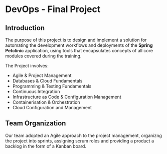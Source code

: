 # DevOps - Final Project

## Introduction

The purpose of this project is to design and implement a solution for automating the development workflows and deployments of the **Spring Petclinic** application, using tools that encapsulates concepts of all core modules covered during the training. 

The Project involves:

* Agile & Project Management
* Databases & Cloud Fundamentals
* Programming & Testing Fundamentals
* Continuous Integration
* Infrastructure as Code & Configuration Management
* Containerisation & Orchestration
* Cloud Configuration and Management

## Team Organization 
Our team adopted an Agile approach to the project management, organizng the project into sprints, assigning scrum roles and providing a product a backlog in the form of a Kanban board. 
